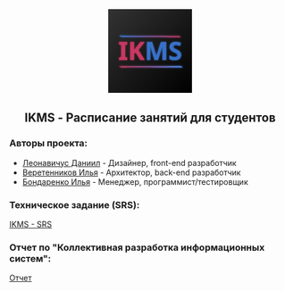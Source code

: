<div align="center">
<img src="/assets/icons/schedule.png" width="150"/>
<h2>IKMS - Расписание занятий для студентов</h2>
</div>

### Авторы проекта:

- [Леонавичус Даниил](https://github.com/Leonavichus) - Дизайнер, front-end разработчик
- [Веретенников Илья](https://github.com/tlgWTF) - Архитектор, back-end разработчик
- [Бондаренко Илья](https://github.com/MolunSIB) - Менеджер, программист/тестировщик

### Техническое задание (SRS):
[IKMS - SRS](https://docs.google.com/document/d/10sqhghdV3PXTvH0ubZMiPuQtnyDth4-Inlv4X9XUygI/edit?usp=sharing) 

### Отчет по "Коллективная разработка информационных систем":
[Отчет](https://docs.google.com/document/d/1SonMYUt5z4BSxxgztD57X3-lMTR5QTtIgK2n1lfCqKk/edit)

